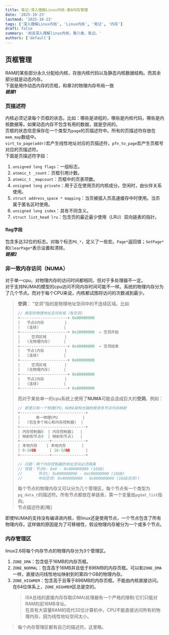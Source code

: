 ```yaml
---
title: 笔记-深入理解Linux内核-章8内存管理
date: '2025-10-23'
lastmod: '2025-10-23'
tags: ['深入理解Linux内核', 'Linux内核', '笔记', '内存']
draft: false
summary: '阅读深入理解linux内核，第八章，笔记。'
authors: ['default']
---
```


## 页框管理

RAM的某些部分永久分配给内核，存放内核代码以及静态内核数据结构。而其余部分就是动态内存。  
下面是用作动态内存的页框，和章2的物理内存布局一致  
**_链接1_**

### 页描述符

内核必须记录每个页框的状态。比如：哪些是进程的，哪些是内核代码，哪些是内核数据等。如果动态内存不包含有用的数据，就是空闲的。  
页框的状态信息保存在一个类型为`page`的页描述符中。所有的页描述符存放在`mem_map`数组中。  
`virt_to_page(addr)`宏产生线性地址对应的页描述符，`pfn_to_page`宏产生页框号对应的页描述符。  
下面是页描述符字段：

1. `unsigned long flags`：一组标志。
2. `atomic_t _count`：页框引用计数。
3. `atomic_t _mapcount`：页框中的页表项数。
4. `unsigned long private`：用于正在使用页的内核成分。空闲时，由伙伴关系使用。
5. `struct address_space * mapping`：当页被插入页高速缓存中时使用。当页属于匿名区时使用。
6. `unsigned long index`：具有不同含义。
7. `struct list_head lru`：包含页的最近最少使用（LRU）双向链表的指针。

#### **flag**字段

包含多达32位的标志。对每个标志`PG_*`，定义了一些宏。`Page*`返回值；`SetPage*`和`ClearPage*`表示设置和清除。  
**_链接2_**

### 非一致内存访问（NUMA）

对于单一cpu，对物理内存的访问时间都相同，但对于多处理器不一定。  
对于支持NUMA的模型的cpu访问不同内存时间可能不一样。系统的物理内存分为了几个节点。而对于每个CPU来说，内核都试图将访问的次数减到最少。

> **空洞**：
> "空洞"指的是物理地址空间中的不连续区域。比如
>
> ```c
> // 典型的物理地址空间布局（有空洞）
> +---------------------+ 0x00000000
> |   节点0内存         |
> |   (连续)           |
> +---------------------+ 0x20000000  ← 空洞开始
> |     空洞区域        |
> |   (无物理内存)      |
> +---------------------+ 0x40000000  ← 空洞结束
> |   节点1内存         |
> |   (连续)           |
> +---------------------+ 0x60000000
> |     空洞区域        |
> |   (无物理内存)      |
> +---------------------+ 0x80000000
> |   节点2内存         |
> |   (连续)           |
> +---------------------+ 0xA0000000
> ```
>
> 而对于某些单一的cpu系统上使用了**NUMA**可能会造成巨大的**空洞**。例如：
>
> ```c
> // 即使只有一个物理CPU，NUMA架构也强制使用多节点内存映射
> +-----------------------------+
> |       单一物理CPU           |
> |   (包含多个核心和内存控制器)  |
> +-----------------------------+
> | 内存控制器0  | 内存控制器1   |
> | 映射到节点0  | 映射到节点1   |
> +-------------+---------------+
> | 本地内存    | 本地内存       |
> | 0-16GB      | 16-32GB       |
> +-------------+---------------+
>
> // 问题：两个内存控制器的地址空间必须隔离
> // 导致：节点0: 0x0 - 0x400000000 (16GB)
> //       节点1: 0x800000000 - 0xC00000000 (16GB)
> //       中间空洞: 0x400000000 - 0x800000000 (16GB空洞!)
> ```
>
> 每个节点的物理内存又可以分为几个管理区。每个节点有一个类型为`pg_data_t`的描述符。所有节点都放在单链表，第一个变量由`pgdat_list`指向。  
> 节点描述符表[略]

即使NUMA的支持没有编译进内核，但linux还是使用节点，一个节点包含了所有物理内存。这样做的原因是为了可移植性，假设物理内存被分为一个或多个节点。

### 内存管理区

linux2.6将每个内存节点的物理内存分为3个管理区。

1. `ZONE_DMA`：包含低于16MB的内存页框。
2. `ZONE_NORMAL`：包含高于16MB并且低于896MB的内存页框。可以和`ZONE_DMA`一样，直接访问线性地址映射到的第四个GB的物理内存。
3. `ZONE_HIGHMEM`：包含高于且等于896MB的内存页框。不能由内核直接访问。在64位体系上，`ZONE_HIGHMEM`区总是空的。
   > ISA总线的直接内存存取(DMA)处理器有一个严格的限制:它们只能对RAM的前16MB寻址。  
   > 在具有大容量RAM的现代32位计算机中，CPU不能直接访问所有的物理内存，因为线性地址空间太小。

> 每个内存管理区都有自己的描述符。这里略。
